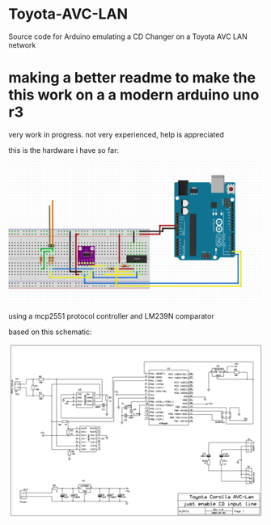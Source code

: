 # Toyota-AVC-LAN
Source code for Arduino emulating a CD Changer on a Toyota AVC LAN network

# making a better readme to make the this work on a a modern arduino uno r3 

very work in progress. not very experienced, help is appreciated

this is the hardware i have so far:

![image of breadboard](/breadboard.png)

using a mcp2551 protocol controller and LM239N comparator 

based on this schematic:

![schematic](/sch_aux.png)
